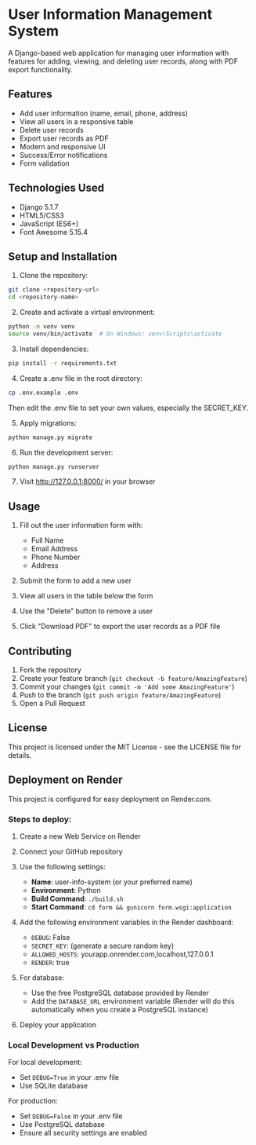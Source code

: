 # User Information Management System

A Django-based web application for managing user information with features for adding, viewing, and deleting user records, along with PDF export functionality.

## Features

- Add user information (name, email, phone, address)
- View all users in a responsive table
- Delete user records
- Export user records as PDF
- Modern and responsive UI
- Success/Error notifications
- Form validation

## Technologies Used

- Django 5.1.7
- HTML5/CSS3
- JavaScript (ES6+)
- Font Awesome 5.15.4

## Setup and Installation

1. Clone the repository:
```bash
git clone <repository-url>
cd <repository-name>
```

2. Create and activate a virtual environment:
```bash
python -m venv venv
source venv/bin/activate  # On Windows: venv\Scripts\activate
```

3. Install dependencies:
```bash
pip install -r requirements.txt
```

4. Create a .env file in the root directory:
```bash
cp .env.example .env
```
Then edit the .env file to set your own values, especially the SECRET_KEY.

5. Apply migrations:
```bash
python manage.py migrate
```

6. Run the development server:
```bash
python manage.py runserver
```

7. Visit http://127.0.0.1:8000/ in your browser

## Usage

1. Fill out the user information form with:
   - Full Name
   - Email Address
   - Phone Number
   - Address

2. Submit the form to add a new user

3. View all users in the table below the form

4. Use the "Delete" button to remove a user

5. Click "Download PDF" to export the user records as a PDF file

## Contributing

1. Fork the repository
2. Create your feature branch (`git checkout -b feature/AmazingFeature`)
3. Commit your changes (`git commit -m 'Add some AmazingFeature'`)
4. Push to the branch (`git push origin feature/AmazingFeature`)
5. Open a Pull Request

## License

This project is licensed under the MIT License - see the LICENSE file for details.

## Deployment on Render

This project is configured for easy deployment on Render.com.

### Steps to deploy:

1. Create a new Web Service on Render
2. Connect your GitHub repository
3. Use the following settings:
   - **Name**: user-info-system (or your preferred name)
   - **Environment**: Python
   - **Build Command**: `./build.sh`
   - **Start Command**: `cd form && gunicorn form.wsgi:application`

4. Add the following environment variables in the Render dashboard:
   - `DEBUG`: False
   - `SECRET_KEY`: (generate a secure random key)
   - `ALLOWED_HOSTS`: yourapp.onrender.com,localhost,127.0.0.1
   - `RENDER`: true

5. For database:
   - Use the free PostgreSQL database provided by Render
   - Add the `DATABASE_URL` environment variable (Render will do this automatically when you create a PostgreSQL instance)

6. Deploy your application

### Local Development vs Production

For local development:
- Set `DEBUG=True` in your .env file
- Use SQLite database

For production:
- Set `DEBUG=False` in your .env file
- Use PostgreSQL database
- Ensure all security settings are enabled
